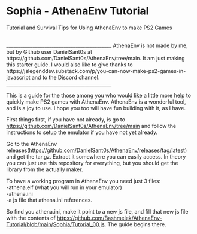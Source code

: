 # Sophia - AthenaEnv Tutorial
Tutorial and Survival Tips for Using AthenaEnv to make PS2 Games

<br/>
____________________________________________
AthenaEnv is not made by me, but by Github user DanielSant0s at https://github.com/DanielSant0s/AthenaEnv/tree/main. It am just making this starter guide.  I would also like to give thanks to https://jslegenddev.substack.com/p/you-can-now-make-ps2-games-in-javascript and to the Discord channel.
____________________________________________

<br/>

This is a guide for the those among you who would like a little more help to quickly make PS2 games with AthenaEnv.  AthenaEnv is a wonderful tool, and is a joy to use.  I hope you too will have fun building with it, as I have.


First things first, if you have not already, is go to https://github.com/DanielSant0s/AthenaEnv/tree/main and follow the instructions to setup the emulator if you have not yet already. 

Go to the AthenaEnv releases(https://github.com/DanielSant0s/AthenaEnv/releases/tag/latest) and get the tar.gz. Extract it somewhere you can easily access.  In theory you can just use this repository for everything, but you should get the library from the actually maker.


To have a working program in AthenaEnv you need just 3 files:<br/>
-athena.elf (what you will run in your emulator)<br/>
-athena.ini<br/>
-a js file that athena.ini references.<br/>

So find you athena.ini, make it point to a new js file, and fill that new js file with the contents of https://github.com/Bashmelek/AthenaEnv-Tutorial/blob/main/Sophia/Tutorial_00.js.  The guide begins there.
